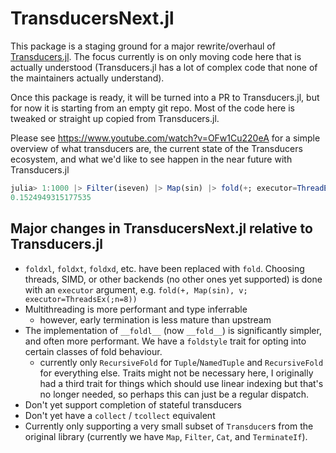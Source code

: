 # TransducersNext.jl

This package is a staging ground for a major rewrite/overhaul of [Transducers.jl](https://github.com/JuliaFolds2/Transducers.jl). The focus currently is on only moving code here that is actually understood (Transducers.jl has a lot of complex code that none of the maintainers actually understand).

Once this package is ready, it will be turned into a PR to Transducers.jl, but for now it is starting from an empty git repo. Most of the code here is tweaked or straight up copied from Transducers.jl.

Please see https://www.youtube.com/watch?v=OFw1Cu220eA for a simple overview of what transducers are, the current state of the Transducers ecosystem, and what we'd like to see happen in the near future with Transducers.jl

``` julia
julia> 1:1000 |> Filter(iseven) |> Map(sin) |> fold(+; executor=ThreadEx(n=8))
0.1524949315177535
```

## Major changes in TransducersNext.jl relative to Transducers.jl

+ `foldxl`, `foldxt`, `foldxd`, etc. have been replaced with `fold`. Choosing threads, SIMD, or other backends (no other ones yet supported) is done with an `executor` argument, e.g. `fold(+, Map(sin), v; executor=ThreadsEx(;n=8))`
+ Multithreading is more performant and type inferrable
  + however, early termination is less mature than upstream
+ The implementation of `__foldl__` (now `__fold__`) is significantly simpler, and often more performant. We have a `foldstyle` trait for opting into certain classes of fold behaviour.
  + currently only `RecursiveFold` for `Tuple`/`NamedTuple`  and `RecursiveFold` for everything else. Traits might not be necessary here, I originally had a third trait for things which should use linear indexing but that's no longer needed, so perhaps this can just be a regular dispatch.
+ Don't yet support completion of stateful transducers
+ Don't yet have a `collect` / `tcollect` equivalent
+ Currently only supporting a very small subset of `Transducer`s from the original library (currently we have `Map`, `Filter`, `Cat`, and `TerminateIf`).
